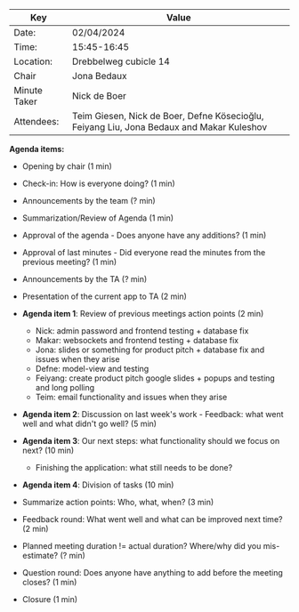 | Key          | Value                                                                                    |
|--------------|------------------------------------------------------------------------------------------|
| Date:        | 02/04/2024                                                                               |
| Time:        | 15:45-16:45                                                                              |
| Location:    | Drebbelweg cubicle 14                                                                    |
| Chair        | Jona Bedaux                                                                              |
| Minute Taker | Nick de Boer                                                                             |
| Attendees:   | Teim Giesen, Nick de Boer, Defne Kösecioğlu, Feiyang Liu, Jona Bedaux and Makar Kuleshov |

**Agenda items:**

- Opening by chair (1 min)

- Check-in: How is everyone doing? (1 min)

- Announcements by the team (? min)

- Summarization/Review of Agenda (1 min)

- Approval of the agenda - Does anyone have any additions? (1 min)

- Approval of last minutes - Did everyone read the minutes from the previous meeting? (1 min)

- Announcements by the TA (? min)

- Presentation of the current app to TA (2 min)

- **Agenda item 1**: Review of previous meetings action points (2 min)
    - Nick: admin password and frontend testing + database fix
    - Makar: websockets and frontend testing + database fix
    - Jona: slides or something for product pitch + database fix and issues when they arise
    - Defne: model-view and testing
    - Feiyang: create product pitch google slides + popups and testing and long polling
    - Teim: email functionality and issues when they arise

- **Agenda item 2**: Discussion on last week's work - Feedback: what went well and what didn't go well? (5 min)

- **Agenda item 3**: Our next steps: what functionality should we focus on next? (10 min)
    - Finishing the application: what still needs to be done?

- **Agenda item 4**: Division of tasks (10 min)

- Summarize action points: Who, what, when? (3 min)

- Feedback round: What went well and what can be improved next time? (2 min)

- Planned meeting duration != actual duration? Where/why did you mis-estimate? (? min)

- Question round: Does anyone have anything to add before the meeting closes? (1 min)

- Closure (1 min)
